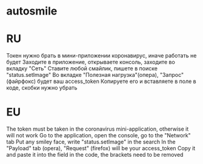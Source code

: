 # autosmile
# RU
Токен нужно брать в мини-приложении коронавирус, иначе работать не будет
Заходите в приложение, открываете консоль, заходите во вкладку "Сеть"
Ставите любой смайлик, пишете в поиске "status.setImage"
Во вкладке "Полезная нагрузка"(опера), "Запрос"(файрфокс) будет ваш access_token
Копируете его и вставляете в поле в коде, скобки нужно убрать

# EU
The token must be taken in the coronavirus mini-application, otherwise it will not work
Go to the application, open the console, go to the "Network" tab
Put any smiley face, write "status.setImage" in the search
In the "Payload" tab (opera), "Request" (firefox) will be your access_token
Copy it and paste it into the field in the code, the brackets need to be removed
